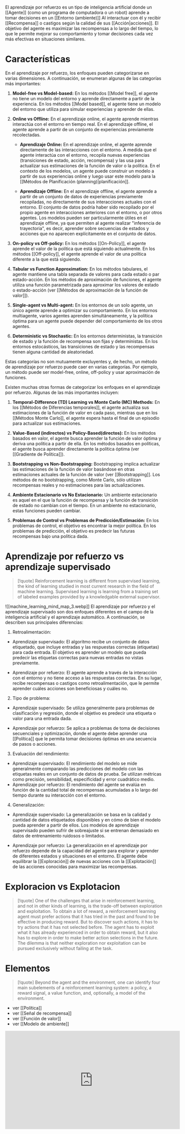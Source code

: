 El aprendizaje por refuerzo es un tipo de inteligencia artificial donde un [[Agente]] (como un programa de computadora o un robot) aprende a tomar decisiones en un [[Entorno (ambiente)]]
Al interactuar con él y recibir [[Recompensa]] o castigos según la calidad de sus [[Acción|acciones]]. El objetivo del agente es maximizar las recompensas a lo largo del tiempo, lo que le permite mejorar su comportamiento y tomar decisiones cada vez más efectivas en situaciones similares.

# Características

En el aprendizaje por refuerzo, los enfoques pueden categorizarse en varias dimensiones. A continuación, se enumeran algunas de las categorías más importantes:

1. **Model-free vs Model-based:** En los métodos [[Model free]], el agente no tiene un modelo del entorno y aprende directamente a partir de la experiencia. En los métodos [[Model based]], el agente tiene un modelo del entorno que utiliza para simular experiencias y aprender de ellas.

2. **Online vs Offline:** En el aprendizaje online, el agente aprende mientras interactúa con el entorno en tiempo real. En el aprendizaje offline, el agente aprende a partir de un conjunto de experiencias previamente recolectadas.
   
	- **Aprendizaje Online:** En el aprendizaje online, el agente aprende directamente de las interacciones con el entorno. A medida que el agente interactúa con el entorno, recopila nuevas experiencias (transiciones de estado, acción, recompensa) y las usa para actualizar sus estimaciones de la función de valor o la política. En el contexto de los modelos, un agente puede construir un modelo a partir de sus experiencias online y luego usar este modelo para la [[Métodos de Planificación (planning)|planificación]].

	- **Aprendizaje Offline:** En el aprendizaje offline, el agente aprende a partir de un conjunto de datos de experiencias previamente recopiladas, no directamente de sus interacciones actuales con el entorno. El conjunto de datos podría haber sido recopilado por el propio agente en interacciones anteriores con el entorno, o por otros agentes. Los modelos pueden ser particularmente útiles en el aprendizaje offline, ya que permiten al agente realizar "inferencia de trayectoria", es decir, aprender sobre secuencias de estados y acciones que no aparecen explícitamente en el conjunto de datos.


3. **On-policy vs Off-policy:** En los métodos [[On-Policy]], el agente aprende el valor de la política que está siguiendo actualmente. En los métodos [[Off-policy]], el agente aprende el valor de una política diferente a la que está siguiendo.

4. **Tabular vs Function Approximation:** En los métodos tabulares, el agente mantiene una tabla separada de valores para cada estado o par estado-acción. En los métodos de aproximación de funciones, el agente utiliza una función parametrizada para aproximar los valores de estado o estado-acción (ver [[Métodos de aproximación de la función de valor]]).

5. **Single-agent vs Multi-agent:** En los entornos de un solo agente, un único agente aprende a optimizar su comportamiento. En los entornos multiagente, varios agentes aprenden simultáneamente, y la política óptima para un agente puede depender del comportamiento de los otros agentes.

6. **Deterministic vs Stochastic:** En los entornos deterministas, la transición de estado y la función de recompensa son fijas y deterministas. En los entornos estocásticos, las transiciones de estado y las recompensas tienen alguna cantidad de aleatoriedad.

Estas categorías no son mutuamente excluyentes y, de hecho, un método de aprendizaje por refuerzo puede caer en varias categorías. Por ejemplo, un método puede ser model-free, online, off-policy y usar aproximación de funciones.

Existen muchas otras formas de categorizar los enfoques en el aprendizaje por refuerzo. Algunas de las más importantes incluyen:

1. **Temporal-Difference (TD) Learning vs Monte Carlo (MC) Methods:** En los [[Métodos de Diferencias temporales]], el agente actualiza sus estimaciones de la función de valor en cada paso, mientras que en los [[Métodos Monte Carlo]], el agente espera hasta el final de un episodio para actualizar sus estimaciones.

2. **Value-Based (indirectos) vs Policy-Based(directos):** En los métodos basados en valor, el agente busca aprender la función de valor óptima y deriva una política a partir de ella. En los métodos basados en políticas, el agente busca aprender directamente la política óptima (ver [[Gradiente de Política]]).

3. **Bootstrapping vs Non-Bootstrapping:** Bootstrapping implica actualizar las estimaciones de la función de valor basándose en otras estimaciones actuales de la función de valor (ver [[Bootstrapping]]. Los métodos de no bootstrapping, como Monte Carlo, sólo utilizan recompensas reales y no estimaciones para las actualizaciones.
   
4. **Ambiente Estacionario vs No Estacionario:** Un ambiente estacionario es aquel en el que la función de recompensa y la función de transición de estado no cambian con el tiempo. En un ambiente no estacionario, estas funciones pueden cambiar.
   
5. **Problemas de Control vs Problemas de Predicción/Estimación:** En los problemas de control, el objetivo es encontrar la mejor política. En los problemas de predicción, el objetivo es predecir las futuras recompensas bajo una política dada.


# Aprendizaje por refuerzo vs aprendizaje supervisado 

> [!quote]
> Reinforcement learning is different from supervised learning, the kind of learning studied in most current research in the field of machine learning. Supervised learning is learning from a training set of labeled examples provided by a knowledgable external supervisor.

![[machine_learning_mind_map_3.webp]]
El aprendizaje por refuerzo y el aprendizaje supervisado son dos enfoques diferentes en el campo de la inteligencia artificial y el aprendizaje automático. A continuación, se describen sus principales diferencias:

1.  Retroalimentación:

-   Aprendizaje supervisado: El algoritmo recibe un conjunto de datos etiquetado, que incluye entradas y las respuestas correctas (etiquetas) para cada entrada. El objetivo es aprender un modelo que pueda predecir las etiquetas correctas para nuevas entradas no vistas previamente.
  
-   Aprendizaje por refuerzo: El agente aprende a través de la interacción con el entorno y no tiene acceso a las respuestas correctas. En su lugar, recibe recompensas o castigos como retroalimentación, que le permite aprender cuáles acciones son beneficiosas y cuáles no.

2.  Tipo de problema:

-   Aprendizaje supervisado: Se utiliza generalmente para problemas de clasificación y regresión, donde el objetivo es predecir una etiqueta o valor para una entrada dada.
  
-   Aprendizaje por refuerzo: Se aplica a problemas de toma de decisiones secuenciales y optimización, donde el agente debe aprender una [[Política]] que le permita tomar decisiones óptimas en una secuencia de pasos o acciones.

3.  Evaluación del rendimiento:

-   Aprendizaje supervisado: El rendimiento del modelo se mide generalmente comparando las predicciones del modelo con las etiquetas reales en un conjunto de datos de prueba. Se utilizan métricas como precisión, sensibilidad, especificidad y error cuadrático medio.
-   Aprendizaje por refuerzo: El rendimiento del agente se evalúa en función de la cantidad total de recompensas acumuladas a lo largo del tiempo durante su interacción con el entorno.

4.  Generalización:

-   Aprendizaje supervisado: La generalización se basa en la calidad y cantidad de datos etiquetados disponibles y en cómo de bien el modelo pueda aprender a partir de ellos. Los modelos de aprendizaje supervisado pueden sufrir de sobreajuste si se entrenan demasiado en datos de entrenamiento ruidosos o limitados.
  
-   Aprendizaje por refuerzo: La generalización en el aprendizaje por refuerzo depende de la capacidad del agente para explorar y aprender de diferentes estados y situaciones en el entorno. El agente debe equilibrar la [[Exploración]] de nuevas acciones con la [[Explotación]] de las acciones conocidas para maximizar las recompensas.

# Exploracion vs Explotacion

> [!quote]
> One of the challenges that arise in reinforcement learning, and not in other kinds of learning, is the trade-off between exploration and exploitation. To obtain a lot of reward, a reinforcement learning agent must prefer actions that it has tried in the past and found to be effective in producing reward. But to discover such actions, it has to try actions that it has not selected before. The agent has to exploit what it has already experienced in order to obtain reward, but it also has to explore in order to make better action selections in the future. The dilemma is that neither exploration nor exploitation can be pursued exclusively without failing at the task.

# Elementos 

> [!quote]
> Beyond the agent and the environment, one can identify four main subelements of a reinforcement learning system: a policy, a reward signal, a value function, and, optionally, a model of the environment.

- ver [[Política]]
- ver [[Señal de recompensa]]
- ver [[Función de valor]]
- ver [[Modelo de ambiente]]


<iframe width="560" height="315" src="https://www.youtube.com/embed/NFo9v_yKQXA" title="YouTube video player" frameborder="0" allow="accelerometer; autoplay; clipboard-write; encrypted-media; gyroscope; picture-in-picture; web-share" allowfullscreen></iframe>


